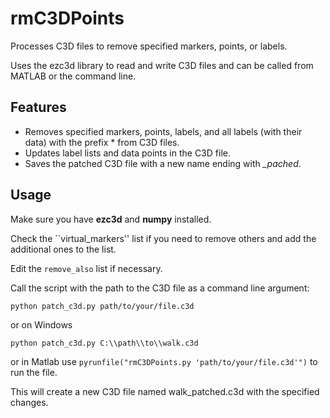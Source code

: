 # rmC3DPoints
Processes C3D files to remove specified markers, points, or labels.

Uses the ezc3d library to read and write C3D files and can be called from MATLAB or the command line.

## Features
 - Removes specified markers, points, labels, and all labels (with their data) with the prefix * from C3D files.
 - Updates label lists and data points in the C3D file.
 - Saves the patched C3D file with a new name ending with *_pached*.

## Usage
Make sure you have **ezc3d** and **numpy** installed.

Check the ``virtual_markers'' list if you need to remove others and add the additional ones to the list.

Edit the ``remove_also`` list if necessary.

Call the script with the path to the C3D file as a command line argument:

```
python patch_c3d.py path/to/your/file.c3d
```
or on Windows
```
python patch_c3d.py C:\\path\\to\\walk.c3d
```
or in Matlab use ``pyrunfile("rmC3DPoints.py 'path/to/your/file.c3d'")`` to run the file.

This will create a new C3D file named walk_patched.c3d with the specified changes.
